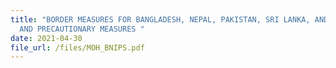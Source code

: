 ```yaml
---
title: "BORDER MEASURES FOR BANGLADESH, NEPAL, PAKISTAN, SRI LANKA, AND THAILAND
  AND PRECAUTIONARY MEASURES "
date: 2021-04-30
file_url: /files/MOH_BNIPS.pdf
---
```



